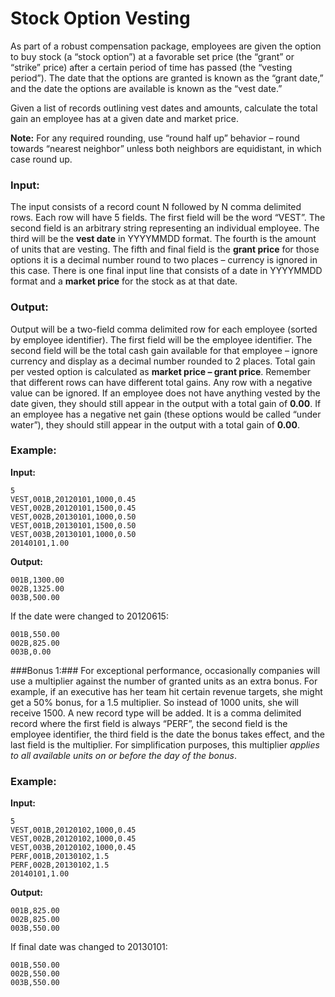 # Stock Option Vesting

As part of a robust compensation package, employees are given the option to buy stock (a “stock option”)
at a favorable set price (the “grant” or “strike” price) after a certain period of time has passed (the “vesting
period”). The date that the options are granted is known as the “grant date,” and the date the options are
available is known as the “vest date.”

Given a list of records outlining vest dates and amounts, calculate the total gain an employee has at a given
date and market price.

**Note:** For any required rounding, use “round half up” behavior – round towards “nearest neighbor” unless
both neighbors are equidistant, in which case round up.

### Input: ###
The input consists of a record count N followed by N comma delimited rows. Each row will have 5
fields. The first field will be the word “VEST”. The second field is an arbitrary string representing an
individual employee. The third will be the **vest date** in YYYYMMDD format. The fourth is the amount of
units that are vesting. The fifth and final field is the **grant price** for those options it is a decimal number
round to two places – currency is ignored in this case. There is one final input line that consists of a date in
YYYYMMDD format and a **market price** for the stock as at that date.

### Output: ###
Output will be a two-field comma delimited row for each employee (sorted by employee
identifier). The first field will be the employee identifier. The second field will be the total cash gain
available for that employee – ignore currency and display as a decimal number rounded to 2 places. Total
gain per vested option is calculated as **market price – grant price**. Remember that different rows can have
different total gains. Any row with a negative value can be ignored. If an employee does not have anything
vested by the date given, they should still appear in the output with a total gain of **0.00**. If an employee has
a negative net gain (these options would be called “under water”), they should still appear in the output
with a total gain of **0.00**.

### Example: ###
**Input:**

    5
    VEST,001B,20120101,1000,0.45
    VEST,002B,20120101,1500,0.45
    VEST,002B,20130101,1000,0.50
    VEST,001B,20130101,1500,0.50
    VEST,003B,20130101,1000,0.50
    20140101,1.00
**Output:**

    001B,1300.00
    002B,1325.00
    003B,500.00
If the date were changed to 20120615:

    001B,550.00
    002B,825.00
    003B,0.00

###Bonus 1:###
For exceptional performance, occasionally companies will use a multiplier against the number
of granted units as an extra bonus. For example, if an executive has her team hit certain revenue targets, she
might get a 50% bonus, for a 1.5 multiplier. So instead of 1000 units, she will receive 1500. A new record
type will be added. It is a comma delimited record where the first field is always “PERF”, the second field
is the employee identifier, the third field is the date the bonus takes effect, and the last field is the multiplier.
For simplification purposes, this multiplier *applies to all available units on or before the day of the
bonus*.

### Example: ###
**Input:**

    5
    VEST,001B,20120102,1000,0.45
    VEST,002B,20120102,1000,0.45
    VEST,003B,20120102,1000,0.45
    PERF,001B,20130102,1.5
    PERF,002B,20130102,1.5
    20140101,1.00

**Output:**

    001B,825.00
    002B,825.00
    003B,550.00

If final date was changed to 20130101:

    001B,550.00
    002B,550.00
    003B,550.00
